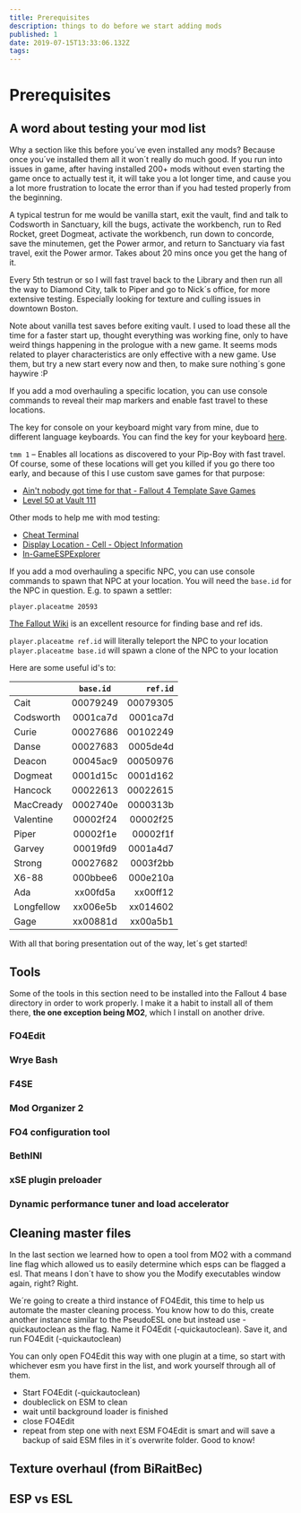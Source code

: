 ```yaml
---
title: Prerequisites
description: things to do before we start adding mods
published: 1
date: 2019-07-15T13:33:06.132Z
tags: 
---
```


# Prerequisites

## A word about testing your mod list

Why a section like this before you´ve even installed any mods? Because once you´ve installed them all it won´t really do much good. If you run into issues in game, after having installed 200+ mods without even starting the game once to actually test it, it will take you a lot longer time, and cause you a lot more frustration to locate the error than if you had tested properly from the beginning.

A typical testrun for me would be vanilla start, exit the vault, find and talk to Codsworth in Sanctuary, kill the bugs, activate the workbench, run to Red Rocket, greet Dogmeat, activate the workbench, run down to concorde, save the minutemen, get the Power armor, and return to Sanctuary via fast travel, exit the Power armor. Takes about 20 mins once you get the hang of it.

Every 5th testrun or so I will fast travel back to the Library and then run all the way to Diamond City, talk to Piper and go to Nick´s office, for more extensive testing. Especially looking for texture and culling issues in downtown Boston.

Note about vanilla test saves before exiting vault. I used to load these all the time for a faster start up, thought everything was working fine, only to have weird things happening in the prologue with a new game. It seems mods related to player characteristics are only effective with a new game. Use them, but try a new start every now and then, to make sure nothing´s gone haywire :P

If you add a mod overhauling a specific location, you can use console commands to reveal their map markers and enable fast travel to these locations.

The key for console on your keyboard might vary from mine, due to different language keyboards.
You can find the key for your keyboard [here](http://fallout.wikia.com/wiki/Fallout_4_console_commands).

`tmm 1` – Enables all locations as discovered to your Pip-Boy with fast travel. Of course, some of these locations will get you killed if you go there too early, and because of this I use custom save games for that purpose:
- [Ain't nobody got time for that - Fallout 4 Template Save Games](https://www.nexusmods.com/fallout4/mods/26328)
- [Level 50 at Vault 111](https://www.nexusmods.com/fallout4/mods/285)

Other mods to help me with mod testing:
- [Cheat Terminal](https://www.nexusmods.com/fallout4/mods/13285/)
- [Display Location - Cell - Object Information](https://www.nexusmods.com/fallout4/mods/14145)
- [In-GameESPExplorer](https://www.nexusmods.com/fallout4/mods/16718)

If you add a mod overhauling a specific NPC, you can use console commands to spawn that NPC at your location. You will need the `base.id` for the NPC in question. 
E.g. to spawn a settler:
```
player.placeatme 20593
```

[The Fallout Wiki](http://fallout.wikia.com/wiki/Portal:Fallout_4) is an excellent resource for finding base and ref ids. 

`player.placeatme ref.id`  will literally teleport the NPC to your location
`player.placeatme base.id` will spawn a clone of the NPC to your location

Here are some useful id's to:

|          | `base.id`|`ref.id`|
|----------|:--------:|-------:|
|Cait      | 00079249 |00079305|
|Codsworth | 0001ca7d |0001ca7d|
|Curie     | 00027686 |00102249|
|Danse     | 00027683 |0005de4d|
|Deacon    | 00045ac9 |00050976|
|Dogmeat   | 0001d15c |0001d162|
|Hancock   | 00022613 |00022615|
|MacCready | 0002740e |0000313b|
|Valentine | 00002f24 |00002f25|
|Piper     | 00002f1e |00002f1f|
|Garvey    | 00019fd9 |0001a4d7|
|Strong    | 00027682 |0003f2bb|
|X6-88     | 000bbee6 |000e210a|
|Ada       | xx00fd5a |xx00ff12|
|Longfellow| xx006e5b |xx014602|
|Gage      | xx00881d |xx00a5b1|

With all that boring presentation out of the way, let´s get started!

## Tools
Some of the tools in this section need to be installed into the Fallout 4 base directory in order to
work properly. I make it a habit to install all of them there, **the one exception being MO2**, which I
install on another drive.

### FO4Edit

### Wrye Bash

### F4SE

### Mod Organizer 2

### FO4 configuration tool

### BethINI

### xSE plugin preloader

### Dynamic performance tuner and load accelerator

## Cleaning master files
In the last section we learned how to open a tool from MO2 with a command line flag which allowed us to easily determine which esps can be flagged a esl. That means I don´t have to show you the Modify executables window again, right? Right.

We´re going to create a third instance of FO4Edit, this time to help us automate the master cleaning process. You know how to do this, create another instance similar to the PseudoESL one but instead use -quickautoclean as the flag. Name it FO4Edit (-quickautoclean). Save it, and run FO4Edit (-quickautoclean)

You can only open FO4Edit this way with one plugin at a time, so start with whichever esm you have first in the list, and work yourself through all of them.
- Start FO4Edit (-quickautoclean)
- doubleclick on ESM to clean
- wait until background loader is finished
- close FO4Edit
- repeat from step one with next ESM
FO4Edit is smart and will save a backup of said ESM files in it´s overwrite folder. Good to know!

## Texture overhaul (from BiRaitBec)

## ESP vs ESL